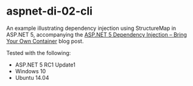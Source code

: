 # aspnet-di-02-cli

An example illustrating dependency injection using StructureMap in ASP.NET 5, accompanying the [ASP.NET 5 Dependency Injection – Bring Your Own Container](https://jeffogata.com/asp-net-5-dependency-injection-bring-your-own-container/) blog post.

Tested with the following:
* ASP.NET 5 RC1 Update1
* Windows 10
* Ubuntu 14.04
